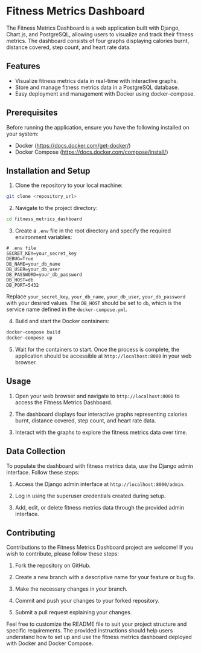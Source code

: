 
# Fitness Metrics Dashboard

The Fitness Metrics Dashboard is a web application built with Django, Chart.js, and PostgreSQL, allowing users to visualize and track their fitness metrics. The dashboard consists of four graphs displaying calories burnt, distance covered, step count, and heart rate data.

## Features

- Visualize fitness metrics data in real-time with interactive graphs.
- Store and manage fitness metrics data in a PostgreSQL database.
- Easy deployment and management with Docker using docker-compose.

## Prerequisites

Before running the application, ensure you have the following installed on your system:

- Docker (https://docs.docker.com/get-docker/)
- Docker Compose (https://docs.docker.com/compose/install/)

## Installation and Setup

1. Clone the repository to your local machine:

```bash
git clone <repository_url>
```

2. Navigate to the project directory:

```bash
cd fitness_metrics_dashboard
```

3. Create a `.env` file in the root directory and specify the required environment variables:

```
# .env file
SECRET_KEY=your_secret_key
DEBUG=True
DB_NAME=your_db_name
DB_USER=your_db_user
DB_PASSWORD=your_db_password
DB_HOST=db
DB_PORT=5432
```

Replace `your_secret_key`, `your_db_name`, `your_db_user`, `your_db_password` with your desired values. The `DB_HOST` should be set to `db`, which is the service name defined in the `docker-compose.yml`.

4. Build and start the Docker containers:

```bash
docker-compose build
docker-compose up
```

5. Wait for the containers to start. Once the process is complete, the application should be accessible at `http://localhost:8000` in your web browser.

## Usage

1. Open your web browser and navigate to `http://localhost:8000` to access the Fitness Metrics Dashboard.

2. The dashboard displays four interactive graphs representing calories burnt, distance covered, step count, and heart rate data.

3. Interact with the graphs to explore the fitness metrics data over time.

## Data Collection

To populate the dashboard with fitness metrics data, use the Django admin interface. Follow these steps:

1. Access the Django admin interface at `http://localhost:8000/admin`.

2. Log in using the superuser credentials created during setup.

3. Add, edit, or delete fitness metrics data through the provided admin interface.

## Contributing

Contributions to the Fitness Metrics Dashboard project are welcome! If you wish to contribute, please follow these steps:

1. Fork the repository on GitHub.

2. Create a new branch with a descriptive name for your feature or bug fix.

3. Make the necessary changes in your branch.

4. Commit and push your changes to your forked repository.

5. Submit a pull request explaining your changes.

Feel free to customize the README file to suit your project structure and specific requirements. The provided instructions should help users understand how to set up and use the fitness metrics dashboard deployed with Docker and Docker Compose.
